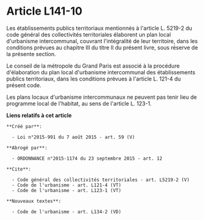 # Article L141-10

Les établissements publics territoriaux mentionnés à l'article L. 5219-2 du code général des collectivités territoriales
élaborent un plan local d'urbanisme intercommunal, couvrant l'intégralité de leur territoire, dans les conditions prévues au
chapitre III du titre II du présent livre, sous réserve de la présente section. 

Le conseil de la métropole du Grand Paris est associé à la procédure d'élaboration du plan local d'urbanisme intercommunal
des établissements publics territoriaux, dans les conditions prévues à l'article L. 121-4 du présent code. 

Les plans locaux d'urbanisme intercommunaux ne peuvent pas tenir lieu de programme local de l'habitat, au sens de l'article
L. 123-1.

**Liens relatifs à cet article**

	**Créé par**:

	  - Loi n°2015-991 du 7 août 2015 - art. 59 (V)

	**Abrogé par**:

	  - ORDONNANCE n°2015-1174 du 23 septembre 2015 - art. 12

	**Cite**:

	  - Code général des collectivités territoriales - art. L5219-2 (V)
	  - Code de l'urbanisme - art. L121-4 (VT)
	  - Code de l'urbanisme - art. L123-1 (VT)

	**Nouveaux textes**:

	  - Code de l'urbanisme - art. L134-2 (VD)
